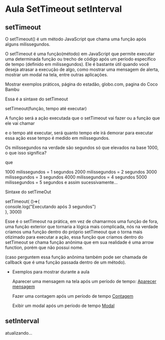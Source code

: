 <h1>Aula SetTimeout setInterval</h1>

<h2>setTimeout</h2>

O setTimeout() é um método JavaScript que chama uma função após alguns milissegundos.


O setTimeout é uma função(método) em JavaScript que permite executar uma determinada função ou trecho de código após um período específico de tempo (definido em milissegundos). Ele é bastante útil quando você deseja atrasar a execução de algo, como mostrar uma mensagem de alerta, mostrar um modal na tela, entre outras aplicações.

Mostrar exemplos práticos, página do estadão, globo.com, pagina do Coco Bambu

Essa é a sintaxe do setTimeout

setTimeout(função, tempo até executar)

A função será a ação executada que o setTimeout vai fazer ou a função que ele vai chamar

e o tempo até executar, será quanto tempo ele irá demorar para executar essa ação esse tempo é medido em milissegundos.

Os milissegundos na verdade são segundos só que elevados na base 1000, o que isso significa?

que 

1000 milissegundos = 1 segundos
2000 milissegundos = 2 segundos
3000 milissegundos = 3 segundos
4000 milissegundos = 4 segundos
5000 milissegundos = 5 segundos e assim sucessivamente...

Sintaxe do setTimeOut 

setTimeout( ()=>{ <br/>
    console.log("Executando após 3 segundos")
    <br/>
}, 3000)

Esse é o setTimeout na prática, em vez de chamarmos uma função de fora, uma função exterior que tornaria a lógica mais complicada, nós na verdade criamos uma função dentro do próprio setTimeout que o torna mais otizimado para executar a ação, essa função que criamos dentro do setTimeout se chama função anônima que em sua realidade é uma arrow function, porém que não possui nome. 

(caso perguntem essa função anônima também pode ser chamada de callback que é uma função passada dentro de um método).

- Exemplos para mostrar durante a aula

    Aparecer uma mensagem na tela após um período de tempo:
    <a href="https://codesandbox.io/s/magical-haze-6w4m3q?file=/src/Mensagem.js">Aparecer mensagem</a>

    Fazer uma contagem após um período de tempo
    <a href="https://codesandbox.io/s/magical-haze-6w4m3q?file=/src/App.js">Contagem</a>
    

    Exibir um modal após um período de tempo
    <a href="https://codesandbox.io/s/focused-dirac-8mndw8?file=/src/App.js">Modal</a>



 <h2>setInterval</h2>

 atualizando...